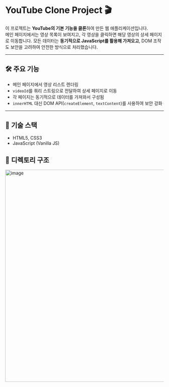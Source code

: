 # YouTube Clone Project 🎬

이 프로젝트는 **YouTube의 기본 기능을 클론**하여 만든 웹 애플리케이션입니다.  
메인 페이지에서는 영상 목록이 보여지고, 각 영상을 클릭하면 해당 영상의 상세 페이지로 이동합니다. 모든 데이터는 **동기적으로 JavaScript를 활용해 가져오고**, DOM 조작도 보안을 고려하여 안전한 방식으로 처리했습니다.

---

## 🛠 주요 기능

- 메인 페이지에서 영상 리스트 렌더링
- `videoId`를 쿼리 스트링으로 전달하여 상세 페이지로 이동
- 각 페이지는 동기적으로 데이터를 가져와서 구성됨
- `innerHTML` 대신 DOM API(`createElement`, `textContent`)를 사용하여 보안 강화

---

## 🧰 기술 스택

- HTML5, CSS3
- JavaScript (Vanilla JS)

## 📁 디렉토리 구조

<img width="689" height="675" alt="image" src="https://github.com/user-attachments/assets/92b42b7e-dec3-48b2-91fc-fe8257cdb21d" />

